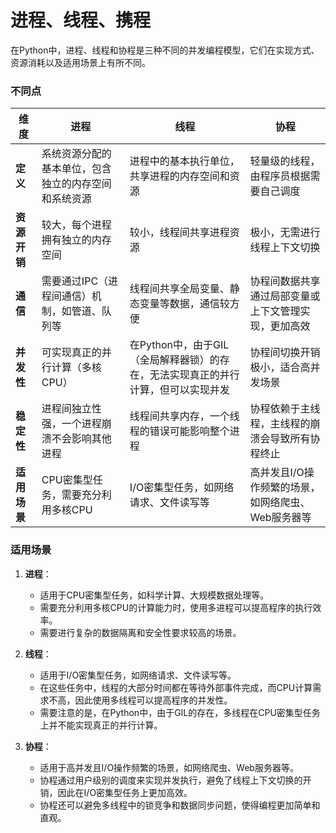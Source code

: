 # 进程、线程、携程

在Python中，进程、线程和协程是三种不同的并发编程模型，它们在实现方式、资源消耗以及适用场景上有所不同。


### 不同点

| 维度 | 进程 | 线程 | 协程 |
| --- | --- | --- | --- |
| **定义** | 系统资源分配的基本单位，包含独立的内存空间和系统资源 | 进程中的基本执行单位，共享进程的内存空间和资源 | 轻量级的线程，由程序员根据需要自己调度 |
| **资源开销** | 较大，每个进程拥有独立的内存空间 | 较小，线程间共享进程资源 | 极小，无需进行线程上下文切换 |
| **通信** | 需要通过IPC（进程间通信）机制，如管道、队列等 | 线程间共享全局变量、静态变量等数据，通信较方便 | 协程间数据共享通过局部变量或上下文管理实现，更加高效 |
| **并发性** | 可实现真正的并行计算（多核CPU） | 在Python中，由于GIL（全局解释器锁）的存在，无法实现真正的并行计算，但可以实现并发 | 协程间切换开销极小，适合高并发场景 |
| **稳定性** | 进程间独立性强，一个进程崩溃不会影响其他进程 | 线程间共享内存，一个线程的错误可能影响整个进程 | 协程依赖于主线程，主线程的崩溃会导致所有协程终止 |
| **适用场景** | CPU密集型任务，需要充分利用多核CPU | I/O密集型任务，如网络请求、文件读写等 | 高并发且I/O操作频繁的场景，如网络爬虫、Web服务器等 |

### 适用场景

1. **进程**：
   - 适用于CPU密集型任务，如科学计算、大规模数据处理等。
   - 需要充分利用多核CPU的计算能力时，使用多进程可以提高程序的执行效率。
   - 需要进行复杂的数据隔离和安全性要求较高的场景。

2. **线程**：
   - 适用于I/O密集型任务，如网络请求、文件读写等。
   - 在这些任务中，线程的大部分时间都在等待外部事件完成，而CPU计算需求不高，因此使用多线程可以提高程序的并发性。
   - 需要注意的是，在Python中，由于GIL的存在，多线程在CPU密集型任务上并不能实现真正的并行计算。

3. **协程**：
   - 适用于高并发且I/O操作频繁的场景，如网络爬虫、Web服务器等。
   - 协程通过用户级别的调度来实现并发执行，避免了线程上下文切换的开销，因此在I/O密集型任务上更加高效。
   - 协程还可以避免多线程中的锁竞争和数据同步问题，使得编程更加简单和直观。
